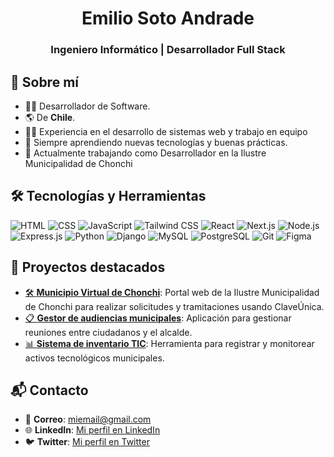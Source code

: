<h1 align="center">Emilio Soto Andrade</h1>
<h3 align="center">Ingeniero Informático | Desarrollador Full Stack</h3>

## 🌟 Sobre mí
- 👨‍💻 Desarrollador de Software.
- 🌎 De **Chile**.
- 🧑‍🏫 Experiencia en el desarrollo de sistemas web y trabajo en equipo
- 📖 Siempre aprendiendo nuevas tecnologías y buenas prácticas.
- 🚀 Actualmente trabajando como Desarrollador en la Ilustre Municipalidad de Chonchi


## 🛠️ Tecnologías y Herramientas
![HTML](https://img.shields.io/badge/-HTML-E34F26?style=flat&logo=html5&logoColor=white)
![CSS](https://img.shields.io/badge/-CSS-1572B6?style=flat&logo=css3&logoColor=white) 
![JavaScript](https://img.shields.io/badge/-JavaScript-F7DF1E?style=flat&logo=javascript&logoColor=black)
![Tailwind CSS](https://img.shields.io/badge/-Tailwind%20CSS-38B2AC?style=flat&logo=tailwind-css&logoColor=white)
![React](https://img.shields.io/badge/-React-61DAFB?style=flat&logo=react&logoColor=black)
![Next.js](https://img.shields.io/badge/-Next.js-000000?style=flat&logo=next.js&logoColor=white)
![Node.js](https://img.shields.io/badge/-Node.js-339933?style=flat&logo=node.js&logoColor=white)
![Express.js](https://img.shields.io/badge/-Express.js-000000?style=flat&logo=express&logoColor=white)
![Python](https://img.shields.io/badge/-Python-3776AB?style=flat&logo=python&logoColor=white)
![Django](https://img.shields.io/badge/-Django-092E20?style=flat&logo=django&logoColor=white)
![MySQL](https://img.shields.io/badge/-MySQL-4479A1?style=flat&logo=mysql&logoColor=white)
![PostgreSQL](https://img.shields.io/badge/-PostgreSQL-4169E1?style=flat&logo=postgresql&logoColor=white)
![Git](https://img.shields.io/badge/-Git-F05032?style=flat&logo=git&logoColor=white)
![Figma](https://img.shields.io/badge/-Figma-F24E1E?style=flat&logo=figma&logoColor=white)


## 💼 Proyectos destacados
- [🛠️ **Municipio Virtual de Chonchi**]([#](https://municipio-virtual.onrender.com/)): Portal web de la Ilustre Municipalidad de Chonchi para realizar solicitudes y tramitaciones usando ClaveÚnica.
- [📋 **Gestor de audiencias municipales**](#): Aplicación para gestionar reuniones entre ciudadanos y el alcalde.
- [📊 **Sistema de inventario TIC**](#): Herramienta para registrar y monitorear activos tecnológicos municipales.


## 📬 Contacto
- 📧 **Correo**: [miemail@gmail.com](mailto:miemail@gmail.com)
- 🌐 **LinkedIn**: [Mi perfil en LinkedIn](https://linkedin.com/in/tu-perfil)
- 🐦 **Twitter**: [Mi perfil en Twitter](https://twitter.com/tu_usuario)
